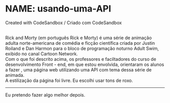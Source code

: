 # NAME: usando-uma-API
Created with CodeSandbox  / Criado com CodeSandbox
 <br/>
 
 <br/>
Rick and Morty (em português Rick e Morty) é uma série de animação adulta norte-americana de comédia e ficção científica criada por Justin Roiland e Dan Harmon para o bloco de programação noturno Adult Swim, exibido no canal Cartoon Network. <br/> Com o que foi descrito acima, os professores e faciltadores do curso de desenvolvimento Front - end, em que estou envolvida, orientaram os alunos a fazer , uma página web utilizando uma API com tema dessa série de animada.<br/> A estilização da página foi livre. Eu escolhi usar tons de roxo.
 <hr/>
 
Eu pretendo fazer algo melhor depois.
